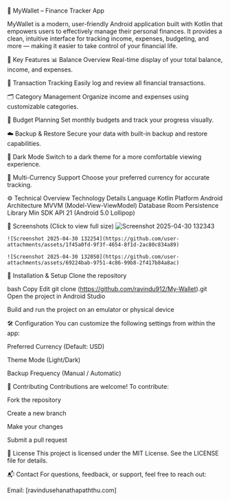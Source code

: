 📱 MyWallet – Finance Tracker App

MyWallet is a modern, user-friendly Android application built with Kotlin that empowers users to effectively manage their personal finances. It provides a clean, intuitive interface for tracking income, expenses, budgeting, and more — making it easier to take control of your financial life.


🌟 Key Features
📊 Balance Overview
Real-time display of your total balance, income, and expenses.

🧾 Transaction Tracking
Easily log and review all financial transactions.

🗂️ Category Management
Organize income and expenses using customizable categories.

📅 Budget Planning
Set monthly budgets and track your progress visually.

☁️ Backup & Restore
Secure your data with built-in backup and restore capabilities.

🌙 Dark Mode
Switch to a dark theme for a more comfortable viewing experience.

💱 Multi-Currency Support
Choose your preferred currency for accurate tracking.

⚙️ Technical Overview
Technology	Details
Language	Kotlin
Platform	Android
Architecture	MVVM (Model-View-ViewModel)
Database	Room Persistence Library
Min SDK	API 21 (Android 5.0 Lollipop)

📸 Screenshots
(Click to view full size)
        ![Screenshot 2025-04-30 132343](https://github.com/user-attachments/assets/daabca63-28c1-4849-90f5-72eeac1ae406)

	![Screenshot 2025-04-30 132254](https://github.com/user-attachments/assets/1f45a0fd-9f3f-4654-8f1d-2ac80c834a89)

	![Screenshot 2025-04-30 132050](https://github.com/user-attachments/assets/69224bab-9751-4c86-99b8-2f417b84a8ac)

	

🚀 Installation & Setup
Clone the repository

bash
Copy
Edit
git clone (https://github.com/ravindu912/My-Wallet).git
Open the project in Android Studio

Build and run the project on an emulator or physical device

🛠 Configuration
You can customize the following settings from within the app:

Preferred Currency (Default: USD)

Theme Mode (Light/Dark)

Backup Frequency (Manual / Automatic)

🤝 Contributing
Contributions are welcome!
To contribute:

Fork the repository

Create a new branch

Make your changes

Submit a pull request

📄 License
This project is licensed under the MIT License.
See the LICENSE file for details.

📬 Contact
For questions, feedback, or support, feel free to reach out:

Email: [ravindusehanathapaththu.com] 
